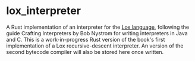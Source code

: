 # lox_interpreter
A Rust implementation of an interpreter for the [Lox language](https://github.com/munificent/craftinginterpreters), following the guide Crafting Interpreters by Bob Nystrom for writing interpreters in Java and C. This is a work-in-progress Rust version of the book's first implementation of a Lox recursive-descent interpreter. An version of the second bytecode compiler will also be stored here once written.
